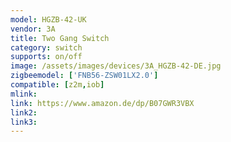 ```yaml
---
model: HGZB-42-UK
vendor: 3A 
title: Two Gang Switch
category: switch
supports: on/off
image: /assets/images/devices/3A_HGZB-42-DE.jpg
zigbeemodel: ['FNB56-ZSW01LX2.0']
compatible: [z2m,iob]
mlink: 
link: https://www.amazon.de/dp/B07GWR3VBX
link2: 
link3: 
---
```


